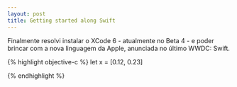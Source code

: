 ```yaml
---
layout: post
title: Getting started along Swift
---
```


Finalmente resolvi instalar o XCode 6 - atualmente no Beta 4 - e poder brincar 
com a nova linguagem da Apple, anunciada no último WWDC: Swift.

{% highlight objective-c %}
let x = [0.12, 0.23]

{% endhighlight %}
